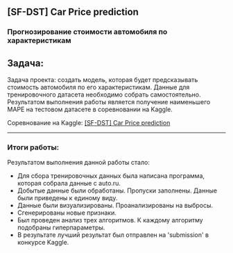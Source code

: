 ﻿## [SF-DST] Car Price prediction<br>
### Прогнозирование стоимости автомобиля по характеристикам <br>

## Задача:
Задача проекта: создать модель, которая будет предсказывать стоимость автомобиля по его характеристикам.
Данные для тренировочного датасета необходимо собрать самостоятельно.
Результатом выполнения работы является получение наименьшего MAPE на тестовом датасете в соревновании на Kaggle.

Соревнование на Kaggle: [[SF-DST] Car Price prediction](https://www.kaggle.com/c/sf-dst-car-price-prediction/overview/description)

***

### Итоги работы:


Результатом выполнения данной работы стало:
    
* Для сбора тренировочных данных была написана программа, которая собрала данные с auto.ru.
* Добытые данные были обработаны. Пропуски заполнены. Данные были приведены к единому виду.
* Данные были визуализированы. Проанализированы на выбросы.
* Сгенерированы новые признаки.
* Был проведен анализ трех алгоритмов. К каждому алгоритму подобраны гиперпараметры.
* В результате лучший результат был отправлен на 'submission' в конкурсе Kaggle.
